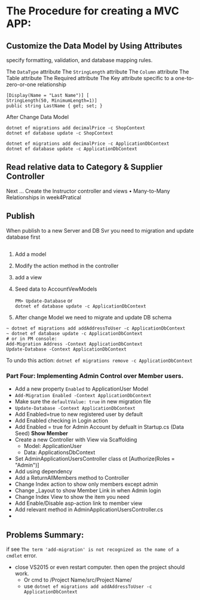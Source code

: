 # **The Procedure for creating a MVC APP:**

## Customize the Data Model by Using Attributes
specify formatting, validation, and database mapping rules.

The `DataType` attribute
The `StringLength` attribute
The `Column` attribute
The Table attribute
The Required attribute
The Key attribute specific to a one-to-zero-or-one relationship
```
[Display(Name = "Last Name")] [
StringLength(50, MinimumLength=1)]
public string LastName { get; set; }
```


After Change Data Model
```
dotnet ef migrations add decimalPrice -c ShopContext
dotnet ef database update -c ShopContext

dotnet ef migrations add decimalPrice -c ApplicationDbContext
dotnet ef database update -c ApplicationDbContext
```

## Read relative data to Category & Supplier Controller
Next ... Create the Instructor controller and views
•	Many-to-Many Relationships in week4Pratical


## Publish
When publish to a new Server and DB Svr
you need to migration and update database first






##
1. Add a model
2. Modify the action method in the controller
3. add a view
4. Seed data to AccountVewModels

    `PM> Update-Database` or  
    `dotnet ef database update -c ApplicationDbContext`

5. After change Model we need to migrate and update DB schema
```
~ dotnet ef migrations add addAddressToUser -c ApplicationDbContext
~ dotnet ef database update -c ApplicationDbContext
# or in PM console:
Add-Migration Address -Context ApplicationDbContext
Update-Database -Context ApplicationDbContext
```
To undo this action:
`dotnet ef migrations remove -c ApplicationDbContext`

### Part Four: Implementing Admin Control over Member users.
- Add a new property `Enabled` to ApplicationUser Model
- `Add-Migration Enabled -Context ApplicationDbContext`
- Make sure the `defaultValue: true` in new migration file
- `Update-Database -Context ApplicationDbContext`
- Add Enabled=true to new registered user by default
- Add Enabled checking in Login action
- Add Enabled = true for Admin Account by defualt in Startup.cs (Data Seed)
**Show Member**
- Create a new Controller with View via Scaffolding
    - Model: ApplicationUser
    - Data: ApplicationsDbContext
- Set AdminApplicationUsersController class ot [Authorize(Roles = "Admin")]
- Add using dependency
- Add a ReturnAllMembers method to Controller
- Change Index action to show only members except admin
- Change _Layout to show Member Link in when Admin login
- Change Index View to show the item you need
- Add Enable/Disable asp-action link to member view
- Add relevant method in AdminApplicationUsersController.cs
-

## Problems Summary:
if see `The term 'add-migration' is not recognized as the name of a cmdlet` error.
- close VS2015 or even restart computer. then open the project should work.
    - Or cmd to /Project Name/src/Project Name/
    - use `dotnet ef migrations add addAddressToUser -c ApplicationDbContext`
